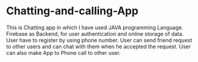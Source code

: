 # Chatting-and-calling-App
This is Chatting app in which I have used JAVA programming Language.
Firebase as Backend, for user authentication and online storage of data.
User have to register by using phone number.
User can send friend request to other users and can chat with them when he accepted the request.
User can also make App to Phone call to other user.
